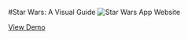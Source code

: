 #Star Wars: A Visual Guide
![Star Wars App Website](https://saiminhtet.github.io/assets/images/starwarshome.png)

[View Demo](https://saiminhtet.github.io)
